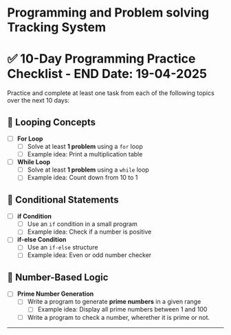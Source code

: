 # Programming and Problem solving Tracking System


# ✅ 10-Day Programming Practice Checklist  - END Date: 19-04-2025

Practice and complete at least one task from each of the following topics over the next 10 days:

## 🔁 Looping Concepts

- [ ] **For Loop**
  - [ ] Solve at least **1 problem** using a `for` loop
  - [ ] Example idea: Print a multiplication table

- [ ] **While Loop**
  - [ ] Solve at least **1 problem** using a `while` loop
  - [ ] Example idea: Count down from 10 to 1

## 🔀 Conditional Statements

- [ ] **if Condition**
  - [ ] Use an `if` condition in a small program
  - [ ] Example idea: Check if a number is positive

- [ ] **if-else Condition**
  - [ ] Use an `if-else` structure
  - [ ] Example idea: Even or odd number checker

## 🔢 Number-Based Logic

- [ ] **Prime Number Generation**
  - [ ] Write a program to generate **prime numbers** in a given range
    - [ ] Example idea: Display all prime numbers between 1 and 100

  - [ ] Write a program to check a number, wherether it is prime or not. 

---